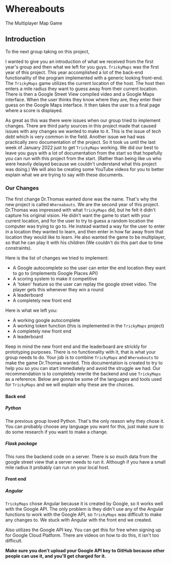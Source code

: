 # Whereabouts
The Multiplayer Map Game
## Introduction
To the next group taking on this project,

I wanted to give you an introduction of what we received from the first year's group and then what we left for you guys. `TrickyMaps` was the first year of this project. This year accomplished a lot of the back-end functionality of the program implemented with a generic looking front-end. The `TrickyMaps` game utilizes the current location of the host. The host then enters a mile radius they want to guess away from their current location. There is then a Google Street View compiled video and a Google Maps interface. When the user thinks they know where they are, they enter their guess on the Google Maps interface. It then takes the user to a final page where a score is displayed. 

As great as this was there were issues when our group tried to implement changes. There are third party sources in this project made that caused issues with any changes we wanted to make to it. This is the issue of *tech debt* which is very common in the field. Another issue we had was practically zero documentation of the project. So it took us until the last week of January 2022 just to get `TrickyMaps` working. We did our best to leave you guys with a lot of documentation from the start so that hopefully you can run with this project from the start. (Rather than being like us who were heavily delayed because we couldn't understand what this project was doing.) We will also be creating some YouTube videos for you to better explain what we are trying to say with these documents. 

### Our Changes

The first change Dr.Thomas wanted done was the name. That's why the new project is called `Whereabouts`. We are the second year of this project. Dr.Thomas was impressed with what `TrickyMaps` did, but he felt it didn't capture his original vision. He didn't want the game to start with your current location, and for the user to try to guess a random location the computer was trying to go to. He instead wanted a way for the user to enter in a location they wanted to learn, and then enter in how far away from that location they would like to learn. He also wanted the game to be multiplayer, so that he can play it with his children (We couldn't do this part due to time constraints).

Here is the list of changes we tried to implement:
- A Google autocomplete so the user can enter the end location they want to go to (implements Google Places API)
- A scoring system to make it competitive
- A 'token' feature so the user can replay the google street video. The player gets this whenever they win a round
- A leaderboard
- A completely new front end

Here is what we left you:
- A working google autocomplete
- A working token function (this is implemented in the `TrickyMaps` project)
- A completely new front end
- A leaderboard 

Keep in mind the new front end and the leaderboard are strickly for prototyping purposes. There is no functionality with it, that is what your group
needs to do. Your job is to combine `TrickyMaps` and `Whereabouts` to make the game Dr.Thomas wanted. 
This documentation is created to try to help you so you can start immediately and avoid the struggle we had. Our recommendation is
to completely rewrite the backend and use `TrickyMaps` as a reference. Below are gonna be some of the languages and tools used for 
`TrickyMaps` and we will explain why these are the choices. 

#### Back end
##### Python 
The previous group loved Python. That's the only reason why they chose it. You can probably choose any language you want for this, just make
sure to do some research if you want to make a change. 
##### Flask package
This runs the backend code on a server. There is so much data from the google street view that a server needs to run it. Although
if you have a small mile radius it probably can run on your local host.  

#### Front end
##### Angular
`TrickyMaps` chose Angular because it is created by Google, so it works well with the Google API. The only problem is they didn't use any
of the Angular functions to work with the Google API, so `TrickyMaps` was difficult to make any changes to. We stuck with Angular
with the front end we created. 

Also utilizes the Google API key. You can get this for free when signing up for Google Cloud Platform. There are videos on how to do this, it 
isn't too difficult.

**Make sure you don't upload your Google API key to GitHub because other people can use it, and you'll get charged for it.**
